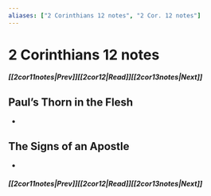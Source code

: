 ```yaml
---
aliases: ["2 Corinthians 12 notes", "2 Cor. 12 notes"]
---
```

# 2 Corinthians 12 notes
##### <span class=arrow-left></span>[[2cor11notes|Prev]]<span class=navigation-separator></span>[[2cor12|Read]]<span class=navigation-separator></span>[[2cor13notes|Next]]<span class=arrow-right></span>
## Paul’s Thorn in the Flesh
- 
## The Signs of an Apostle
- 
##### <span class=arrow-left></span>[[2cor11notes|Prev]]<span class=navigation-separator></span>[[2cor12|Read]]<span class=navigation-separator></span>[[2cor13notes|Next]]<span class=arrow-right></span>